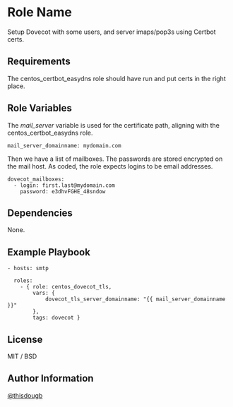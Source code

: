 Role Name
=========

Setup Dovecot with some users, and server imaps/pop3s using Certbot certs.

Requirements
------------

The centos_certbot_easydns role should have run and put certs in the right place.

Role Variables
--------------
The *mail_server* variable is used for the certificate path, aligning with the centos_certbot_easydns role.
```
mail_server_domainname: mydomain.com
```
Then we have a list of mailboxes.
The passwords are stored encrypted on the mail host.
As coded, the role expects logins to be email addresses.
```
dovecot_mailboxes:
  - login: first.last@mydomain.com
    password: e3dhvFGHE_48sndow
```

Dependencies
------------

None.

Example Playbook
----------------

```
- hosts: smtp

  roles:
    - { role: centos_dovecot_tls,
        vars: {
            dovecot_tls_server_domainname: "{{ mail_server_domainname }}"
        },
        tags: dovecot }
```

License
-------

MIT / BSD

Author Information
------------------

[@thisdougb](https://twitter.com/thisdougb "Twitter")
